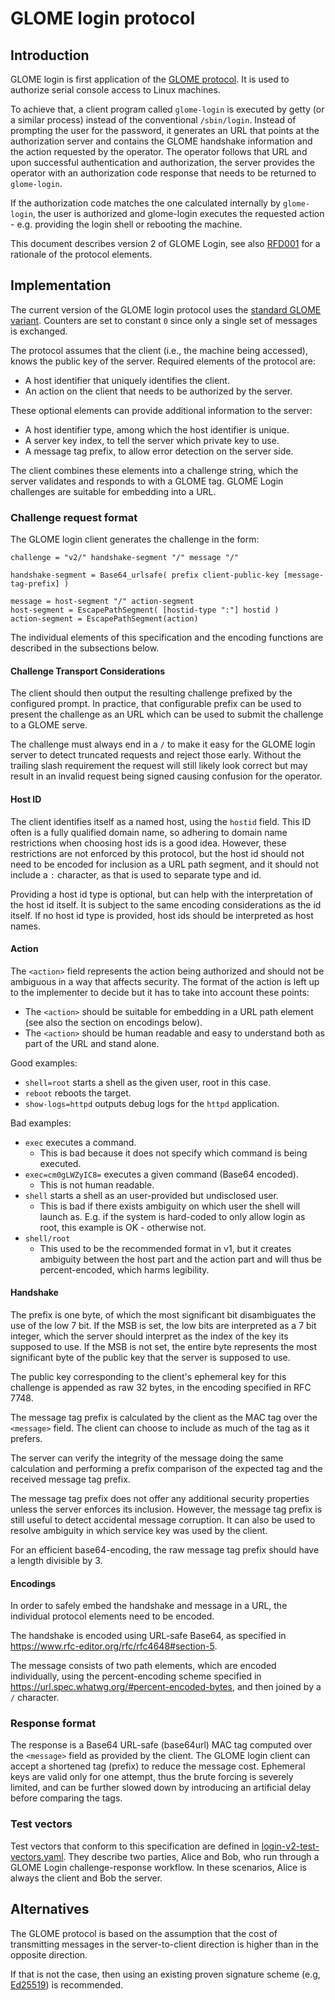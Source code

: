 # GLOME login protocol

## Introduction

GLOME login is first application of the [GLOME protocol](protocol.md). It is
used to authorize serial console access to Linux machines.

To achieve that, a client program called `glome-login` is executed by getty (or
a similar process) instead of the conventional `/sbin/login`. Instead of
prompting the user for the password, it generates an URL that points at the
authorization server and contains the GLOME handshake information and the action
requested by the operator. The operator follows that URL and upon successful
authentication and authorization, the server provides the operator with an
authorization code response that needs to be returned to `glome-login`.

If the authorization code matches the one calculated internally by
`glome-login`, the user is authorized and glome-login executes the requested
action - e.g. providing the login shell or rebooting the machine.

This document describes version 2 of GLOME Login, see also
[RFD001](rfd/001.md) for a rationale of the protocol elements.

## Implementation

The current version of the GLOME login protocol uses the
[standard GLOME variant](protocol.md#variants).
Counters are set to constant `0` since only a single set of messages
is exchanged.

The protocol assumes that the client (i.e., the machine being accessed),
knows the public key of the server. Required elements of the protocol are:

* A host identifier that uniquely identifies the client.
* An action on the client that needs to be authorized by the server.

These optional elements can provide additional information to the server:

* A host identifier type, among which the host identifier is unique.
* A server key index, to tell the server which private key to use.
* A message tag prefix, to allow error detection on the server side.

The client combines these elements into a challenge string, which the server
validates and responds to with a GLOME tag. GLOME Login challenges are suitable
for embedding into a URL.

### Challenge request format

The GLOME login client generates the challenge in the form:

```abnf
challenge = "v2/" handshake-segment "/" message "/"

handshake-segment = Base64_urlsafe( prefix client-public-key [message-tag-prefix] )

message = host-segment "/" action-segment
host-segment = EscapePathSegment( [hostid-type ":"] hostid )
action-segment = EscapePathSegment(action)
```

The individual elements of this specification and the encoding functions are
described in the subsections below.

#### Challenge Transport Considerations

The client should then output the resulting challenge prefixed by the
configured prompt. In practice, that configurable prefix can be used to present
the challenge as an URL which can be used to submit the challenge to a GLOME
serve.

The challenge must always end in a `/` to make it easy for the GLOME login
server to detect truncated requests and reject those early. Without the
trailing slash requirement the request will still likely look correct but may
result in an invalid request being signed causing confusion for the operator.

#### Host ID

The client identifies itself as a named host, using the `hostid` field. This ID
often is a fully qualified domain name, so adhering to domain name restrictions
when choosing host ids is a good idea. However, these restrictions are not
enforced by this protocol, but the host id should not need to be encoded for
inclusion as a URL path segment, and it should not include a `:` character, as
that is used to separate type and id.

Providing a host id type is optional, but can help with the interpretation of
the host id itself. It is subject to the same encoding considerations as the id
itself. If no host id type is provided, host ids should be interpreted as host
names.

#### Action

The `<action>` field represents the action being authorized and should not
be ambiguous in a way that affects security. The format of the action is left
up to the implementer to decide but it has to take into account these points:

  * The `<action>` should be suitable for embedding in a URL path element
    (see also the section on encodings below).
  * The `<action>` should be human readable and easy to understand
    both as part of the URL and stand alone.

Good examples:

  * `shell=root` starts a shell as the given user, root in this case.
  * `reboot` reboots the target.
  * `show-logs=httpd` outputs debug logs for the `httpd` application.

Bad examples:

  * `exec` executes a command.
    * This is bad because it does not specify which command is being executed.
  * `exec=cm0gLWZyIC8=` executes a given command (Base64 encoded).
    * This is not human readable.
  * `shell` starts a shell as an user-provided but undisclosed user.
    * This is bad if there exists ambiguity on which user the shell will launch
      as. E.g. if the system is hard-coded to only allow login as root, this
      example is OK - otherwise not.
  * `shell/root`
    * This used to be the recommended format in v1, but it creates ambiguity
      between the host part and the action part and will thus be
      percent-encoded, which harms legibility.

#### Handshake

The prefix is one byte, of which the most significant bit disambiguates the use
of the low 7 bit. If the MSB is set, the low bits are interpreted as a 7 bit
integer, which the server should interpret as the index of the key its supposed
to use. If the MSB is not set, the entire byte represents the most significant
byte of the public key that the server is supposed to use.

The public key corresponding to the client's ephemeral key for this challenge
is appended as raw 32 bytes, in the encoding specified in RFC 7748.

The message tag prefix is calculated by the client as the MAC tag over the
`<message>` field. The client can choose to include as much of the tag as it
prefers.

The server can verify the integrity of the message doing the same calculation
and performing a prefix comparison of the expected tag and the received
message tag prefix.

The message tag prefix does not offer any additional security properties unless
the server enforces its inclusion. However, the message tag prefix is still
useful to detect accidental message corruption. It can also be used to
resolve ambiguity in which service key was used by the client.

For an efficient base64-encoding, the raw message tag prefix should have a
length divisible by 3.

#### Encodings

In order to safely embed the handshake and message in a URL, the individual
protocol elements need to be encoded.

The handshake is encoded using URL-safe Base64, as specified in
<https://www.rfc-editor.org/rfc/rfc4648#section-5>.

The message consists of two path elements, which are encoded individually,
using the percent-encoding scheme specified in
<https://url.spec.whatwg.org/#percent-encoded-bytes>, and then joined by a `/`
character.

### Response format

The response is a Base64 URL-safe (base64url) MAC tag computed over the
`<message>` field as provided by the client. The GLOME login client can accept a
shortened tag (prefix) to reduce the message cost. Ephemeral keys are valid only
for one attempt, thus the brute forcing is severely limited, and can be further
slowed down by introducing an artificial delay before comparing the tags.

### Test vectors

Test vectors that conform to this specification are defined in
[login-v2-test-vectors.yaml](login-v2-test-vectors.yaml). They describe two
parties, Alice and Bob, who run through a GLOME Login challenge-response
workflow. In these scenarios, Alice is always the client and Bob the server.

## Alternatives

The GLOME protocol is based on the assumption that the cost of transmitting
messages in the server-to-client direction is higher than in the opposite
direction.

If that is not the case, then using an existing proven signature scheme (e.g,
[Ed25519](https://en.wikipedia.org/wiki/EdDSA#Ed25519)) is recommended.
